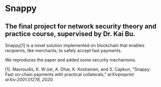 # Snappy
The final project for network security theory and practice course, supervised by Dr. Kai Bu.
---
Snappy[1] is a novel solution implemented on blockchain that enables recipients, like  merchants, to safely accept fast payments.

We reproduces the paper and added some security mechanisms.

[1]. Mavroudis, K. W ̈ust, A. Dhar, K. Kostiainen, and S. Capkun, “Snappy: Fast on-chain payments with practical collaterals,” *arXivpreprint arXiv:2001.01278, 2020.*

